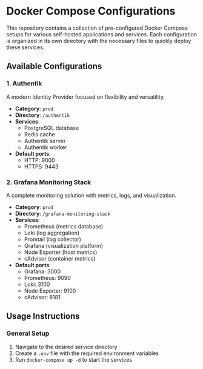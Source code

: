 # Docker Compose Configurations

This repository contains a collection of pre-configured Docker Compose setups for various self-hosted applications and services. Each configuration is organized in its own directory with the necessary files to quickly deploy these services.

## Available Configurations

### 1. Authentik

A modern Identity Provider focused on flexibility and versatility.

- **Category**: `prod`
- **Directory**: `/authentik`
- **Services**:
  - PostgreSQL database
  - Redis cache
  - Authentik server
  - Authentik worker
- **Default ports**:
  - HTTP: 9000
  - HTTPS: 9443

### 2. Grafana Monitoring Stack

A complete monitoring solution with metrics, logs, and visualization.

- **Category**: `prod`
- **Directory**: `/grafana-monitoring-stack`
- **Services**:
  - Prometheus (metrics database)
  - Loki (log aggregation)
  - Promtail (log collector)
  - Grafana (visualization platform)
  - Node Exporter (host metrics)
  - cAdvisor (container metrics)
- **Default ports**:
  - Grafana: 3000
  - Prometheus: 9090
  - Loki: 3100
  - Node Exporter: 9100
  - cAdvisor: 8181

## Usage Instructions

### General Setup

1. Navigate to the desired service directory
2. Create a `.env` file with the required environment variables
3. Run `docker-compose up -d` to start the services
